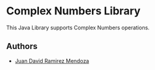 # Complex Numbers Library
This Java Library supports Complex Numbers operations.

## Authors
- [Juan David Ramirez Mendoza](https://github.com/CAPJackie)


